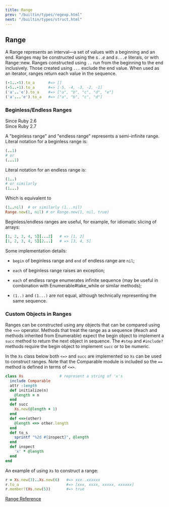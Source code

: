 ```yaml
---
title: Range
prev: "/builtin/types/regexp.html"
next: "/builtin/types/struct.html"
---
```


## Range[](#range)

A Range represents an interval—a set of values with a beginning and an
end. Ranges may be constructed using the *s*`..`*e* and *s*`...`*e*
literals, or with Range::new. Ranges constructed using `..` run from the
beginning to the end inclusively. Those created using `...` exclude the
end value. When used as an iterator, ranges return each value in the
sequence.


```ruby
(-1..-5).to_a      #=> []
(-5..-1).to_a      #=> [-5, -4, -3, -2, -1]
('a'..'e').to_a    #=> ["a", "b", "c", "d", "e"]
('a'...'e').to_a   #=> ["a", "b", "c", "d"]
```

### Beginless/Endless Ranges[](#beginlessendless-ranges)

<div class="since-version">Since Ruby 2.6</div>

<div class="since-version">Since Ruby 2.7</div>

A "beginless range" and "endless range" represents a semi-infinite
range. Literal notation for a beginless range is:


```ruby
(..1)
# or
(...1)
```

Literal notation for an endless range is:


```ruby
(1..)
# or similarly
(1...)
```

Which is equivalent to


```ruby
(1..nil)  # or similarly (1...nil)
Range.new(1, nil) # or Range.new(1, nil, true)
```

Beginless/endless ranges are useful, for example, for idiomatic slicing
of arrays:


```ruby
[1, 2, 3, 4, 5][...2]   # => [1, 2]
[1, 2, 3, 4, 5][2...]   # => [3, 4, 5]
```

Some implementation details:

* `begin` of beginless range and `end` of endless range are `nil`;
* `each` of beginless range raises an exception;
* `each` of endless range enumerates infinite sequence (may be useful in
  combination with Enumerable#take\_while or similar methods);

* `(1..)` and `(1...)` are not equal, although technically representing
  the same sequence.

### Custom Objects in Ranges[](#custom-objects-in-ranges)

Ranges can be constructed using any objects that can be compared using
the `<=>` operator. Methods that treat the range as a sequence (#each
and methods inherited from Enumerable) expect the begin object to
implement a `succ` method to return the next object in sequence. The
`#step` and `#include?` methods require the begin object to implement
`succ` or to be numeric.

In the `Xs` class below both `<=>` and `succ` are implemented so `Xs`
can be used to construct ranges. Note that the Comparable module is
included so the `==` method is defined in terms of `<=>`.


```ruby
class Xs                # represent a string of 'x's
  include Comparable
  attr :length
  def initialize(n)
    @length = n
  end
  def succ
    Xs.new(@length + 1)
  end
  def <=>(other)
    @length <=> other.length
  end
  def to_s
    sprintf "%2d #{inspect}", @length
  end
  def inspect
    'x' * @length
  end
end
```

An example of using `Xs` to construct a range:


```ruby
r = Xs.new(3)..Xs.new(6)   #=> xxx..xxxxxx
r.to_a                     #=> [xxx, xxxx, xxxxx, xxxxxx]
r.member?(Xs.new(5))       #=> true
```

<a href='https://ruby-doc.org/core-2.7.0/Range.html' class='ruby-doc
remote' target='_blank'>Range Reference</a>

